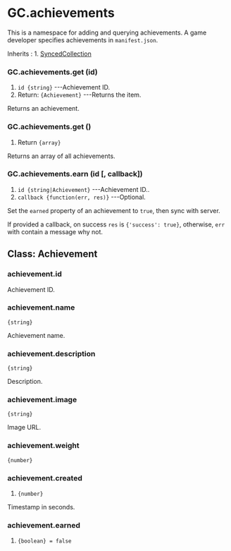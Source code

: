 # GC.achievements

This is a namespace for adding and querying achievements. A
game developer specifies achievements in `manifest.json`.

Inherits
:    1. [SyncedCollection](./gc-synced-collection.html)

### GC.achievements.get (id)
1. `id {string}` ---Achievement ID.
2. Return: `{Achievement}` ---Returns the item.

Returns an achievement.

### GC.achievements.get ()
1. Return `{array}`

Returns an array of all achievements.

### GC.achievements.earn (id [, callback])
1. `id {string|Achievement}` ---Achievement ID..
2. `callback {function(err, res)}` ---Optional.

Set the `earned` property of an achievement to `true`, then
sync with server.

If provided a callback, on success `res` is `{'success': true}`, otherwise, `err` with contain a message why not.


## Class: Achievement

### achievement.id

Achievement ID.

### achievement.name
`{string}`

Achievement name.

### achievement.description
`{string}`

Description.

### achievement.image
`{string}`

Image URL.

### achievement.weight
`{number}`

### achievement.created
1. `{number}`

Timestamp in seconds.

### achievement.earned
1. `{boolean} = false`
